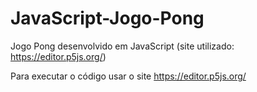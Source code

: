 # JavaScript-Jogo-Pong
 Jogo Pong desenvolvido em JavaScript (site utilizado: https://editor.p5js.org/)
 
 Para executar o código usar o site https://editor.p5js.org/ 
